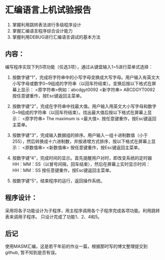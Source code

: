 汇编语言上机试验报告
===================
1. 掌握利用跳转表法进行多级程序设计
2. 掌握汇编语言程序综合设计能力
3. 掌握利用DEBUG进行汇编语言调试的基本方法

内容：
-------------------
编写程序实现下列5项功能（任选3项），通过从键盘输入1~5进行菜单式选择：

1. 按数字键“1”，完成将字符串中的小写字母变换成大写字母。用户输入有英文大小写字母或数字0~9组成的字符串（以回车符结束）。变换后按以下格式在屏幕上显示：
    <原字符串>例如：abcdgyt0092
    <新字符串>      ABCDGYT0092
    按任意键重作，按Esc键返回主菜单。

2. 按数字键“2”，完成在字符串中找最大值。用户输入用英文大小写字母和数字0~9组成的字符串（以回车符结束）。找出最大值后按以下格式在屏幕上显示：
    <原字符串>
    The maximum is <最大值>.
    按任意键重作，按Esc键返回主菜单。

3. 按数字键“3”，完成输入数据组的排序。用户输入一组十进制数值（小于255），然后转换成十六进制数，并按递增方式排序，按以下格式在屏幕上显示：
    <原数值串>
    <新数值串>
    按任意键重作，按Esc键返回主菜单。

4. 按数字键“4”，完成时间的显示。首先提醒用户对时，即改变系统的定时器HH：MM：SS（以冒号间隔，回车结束），然后在屏幕上实时显示时间：
    HH：MM：SS
    按任意键重作，按Esc键返回主菜单。

5. 按数字键“5”，结束程序的运行，返回操作系统。

程序设计：
------------------
采用将各子功能设计为子程序，用主程序调用各个子程序完成各项功能。利用跳转表来调用子程序。
只设计完成了功能1、2、4和5。

后记
----------------
使用MASM汇编，这是若干年前的作业一篇，根据那时写的博文整理提交到github, 暂不知到是否有误。
